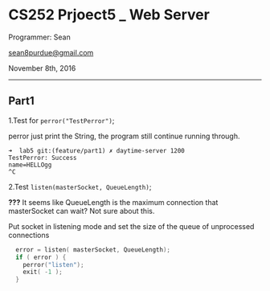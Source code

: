 # CS252 Prjoect5 _ Web Server

Programmer:  Sean 

sean8purdue@gmail.com

November 8th, 2016

---------------

## Part1

1.Test for `perror("TestPerror")`;

perror just print the String, the program still continue running through.


~~~
➜  lab5 git:(feature/part1) ✗ daytime-server 1200
TestPerror: Success
name=HELLOgg
^C
~~~


2.Test `listen(masterSocket, QueueLength)`;

**???**
It seems like QueueLength is the maximum connection that masterSocket can wait? Not sure about this.

Put socket in listening mode and set the size of the queue of unprocessed connections

~~~cpp
  error = listen( masterSocket, QueueLength);
  if ( error ) {
    perror("listen");
    exit( -1 );
  }

~~~
